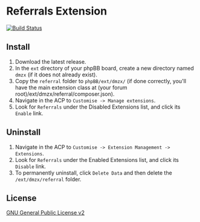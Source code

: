 # Referrals Extension

[![Build Status](https://travis-ci.org/dmzx/Referrals.svg?branch=master)](https://travis-ci.org/dmzx/Referrals)

## Install
1. Download the latest release.
2. In the `ext` directory of your phpBB board, create a new directory named `dmzx` (if it does not already exist).
3. Copy the `referral` folder to `phpBB/ext/dmzx/` (if done correctly, you'll have the main extension class at (your forum root)/ext/dmzx/referral/composer.json).
4. Navigate in the ACP to `Customise -> Manage extensions`.
5. Look for `Referrals` under the Disabled Extensions list, and click its `Enable` link.

## Uninstall
1. Navigate in the ACP to `Customise -> Extension Management -> Extensions`.
2. Look for `Referrals` under the Enabled Extensions list, and click its `Disable` link.
3. To permanently uninstall, click `Delete Data` and then delete the `/ext/dmzx/referral` folder.

## License
[GNU General Public License v2](http://opensource.org/licenses/GPL-2.0)
